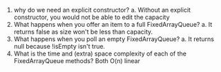 1. why do we need an explicit constructor?
    a. Without an explicit constructor, you would not be able to edit the capacity
2. What happens when you offer an item to a full FixedArrayQueue?
    a. It returns false as size won't be less than capacity.
3. What happens when you poll an empty FixedArrayQueue?
    a. It returns null because !isEmpty isn't true.
4. What is the time and (extra) space complexity of each of the FixedArrayQueue methods?
    Both O(n) linear